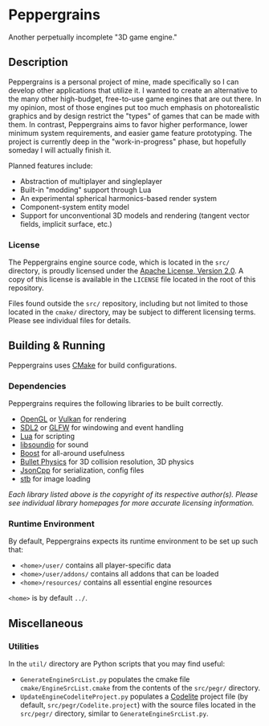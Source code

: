 # Peppergrains

Another perpetually incomplete "3D game engine."

## Description

Peppergrains is a personal project of mine, made specifically so I can develop
other applications that utilize it. I wanted to create an alternative to the
many other high-budget, free-to-use game engines that are out there. In my
opinion, most of those engines put too much emphasis on photorealistic graphics
and by design restrict the "types" of games that can be made with them. In
contrast, Peppergrains aims to favor higher performance, lower minimum system 
requirements, and easier game feature prototyping. The project is currently
deep in the "work-in-progress" phase, but hopefully someday I will actually
finish it.

Planned features include:
- Abstraction of multiplayer and singleplayer
- Built-in "modding" support through Lua
- An experimental spherical harmonics-based render system
- Component-system entity model
- Support for unconventional 3D models and rendering (tangent vector fields, 
  implicit surface, etc.)

### License

The Peppergrains engine source code, which is located in the `src/` directory,
is proudly licensed under the 
[Apache License, Version 2.0](http://www.apache.org/licenses/LICENSE-2.0).
A copy of this license is available in the `LICENSE` file located in the
root of this repository.

Files found outside the `src/` repository, including but not limited to those
located in the `cmake/` directory, may be subject to different licensing
terms. Please see individual files for details.

## Building & Running

Peppergrains uses [CMake](https://cmake.org/) for build configurations.

### Dependencies

Peppergrains requires the following libraries to be built correctly.

- [OpenGL](https://www.opengl.org/) or [Vulkan](https://www.khronos.org/vulkan/)
  for rendering
- [SDL2](https://www.libsdl.org/) or [GLFW](http://www.glfw.org/)
  for windowing and event handling
- [Lua](http://www.lua.org/)
  for scripting
- [libsoundio](http://libsound.io)
  for sound
- [Boost](http://www.boost.org/)
  for all-around usefulness
- [Bullet Physics](http://bulletphysics.org/)
  for 3D collision resolution, 3D physics
- [JsonCpp](https://github.com/open-source-parsers/jsoncpp/)
  for serialization, config files
- [stb](https://github.com/nothings/stb)
  for image loading

*Each library listed above is the copyright of its respective author(s). Please
see individual library homepages for more accurate licensing information.*

### Runtime Environment

By default, Peppergrains expects its runtime environment to be set up such that:
- `<home>/user/` contains all player-specific data
- `<home>/user/addons/` contains all addons that can be loaded
- `<home>/resources/` contains all essential engine resources

`<home>` is by default `../`.

## Miscellaneous

### Utilities

In the `util/` directory are Python scripts that you may find useful:
- `GenerateEngineSrcList.py` populates the cmake file 
  `cmake/EngineSrcList.cmake` from the contents of the `src/pegr/` directory.
- `UpdateEngineCodeliteProject.py` populates a [Codelite](https://codelite.org/)
  project file (by default, `src/pegr/Codelite.project`) with the source files 
  located in the `src/pegr/` directory, similar to `GenerateEngineSrcList.py`.

